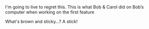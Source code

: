 I'm going to live to regret this.
This is what Bob & Carol did on Bob’s computer when working on the first feature

What's brown and sticky...? A stick!

